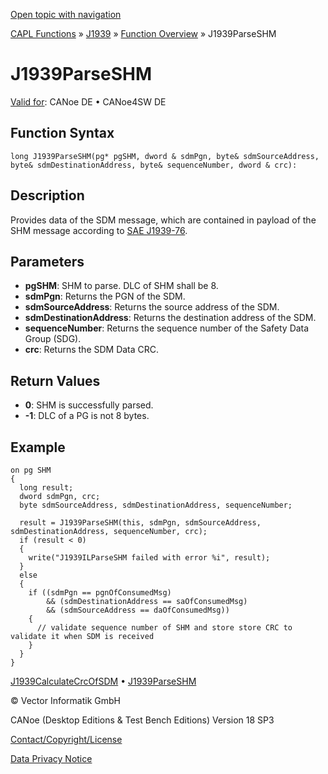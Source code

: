 [Open topic with navigation](../../../../../CANoeDEFamily.htm#Topics/CAPLFunctions/J1939/Functions/CAPLfunctionJ1939ParseSHM.md)

[CAPL Functions](../../CAPLfunctions.md) » [J1939](../CAPLfunctionsJ1939StartPage.md) » [Function Overview](../CAPLfunctionsJ1939Overview.md) » J1939ParseSHM

# J1939ParseSHM

[Valid for](../../../Shared/FeatureAvailability.md): CANoe DE • CANoe4SW DE

## Function Syntax

```
long J1939ParseSHM(pg* pgSHM, dword & sdmPgn, byte& sdmSourceAddress, byte& sdmDestinationAddress, byte& sequenceNumber, dword & crc):
```

## Description

Provides data of the SDM message, which are contained in payload of the SHM message according to [SAE J1939-76](../../../CANoeCANalyzer/J1939/j1939basics/j1939FunctionalSafety.md).

## Parameters

- **pgSHM**: SHM to parse. DLC of SHM shall be 8.
- **sdmPgn**: Returns the PGN of the SDM.
- **sdmSourceAddress**: Returns the source address of the SDM.
- **sdmDestinationAddress**: Returns the destination address of the SDM.
- **sequenceNumber**: Returns the sequence number of the Safety Data Group (SDG).
- **crc**: Returns the SDM Data CRC.

## Return Values

- **0**: SHM is successfully parsed.
- **-1**: DLC of a PG is not 8 bytes.

## Example

```plaintext
on pg SHM
{
  long result;
  dword sdmPgn, crc;
  byte sdmSourceAddress, sdmDestinationAddress, sequenceNumber;

  result = J1939ParseSHM(this, sdmPgn, sdmSourceAddress, sdmDestinationAddress, sequenceNumber, crc);
  if (result < 0)
  {
    write("J1939ILParseSHM failed with error %i", result);
  }
  else
  {
    if ((sdmPgn == pgnOfConsumedMsg)
        && (sdmDestinationAddress == saOfConsumedMsg)
        && (sdmSourceAddress == daOfConsumedMsg))
    {
      // validate sequence number of SHM and store store CRC to validate it when SDM is received
    }
  }
}
```

[J1939CalculateCrcOfSDM](CAPLfunctionJ1939CalculateCrcOfSDM.md) • [J1939ParseSHM](#)

© Vector Informatik GmbH

CANoe (Desktop Editions & Test Bench Editions) Version 18 SP3

[Contact/Copyright/License](../../../Shared/ContactCopyrightLicense.md)

[Data Privacy Notice](https://www.vector.com/int/en/company/get-info/privacy-policy/)